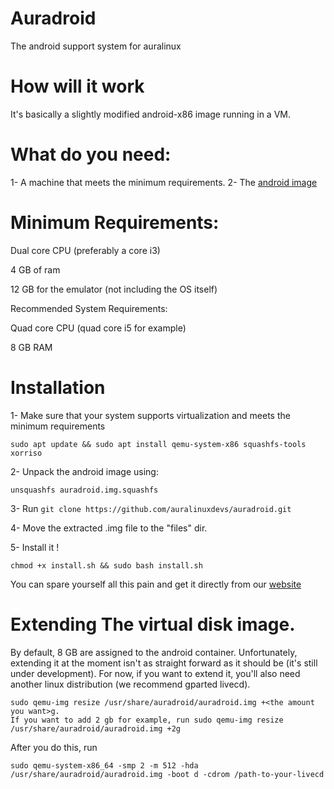 # Auradroid
The android support system for auralinux

# How will it work
It's basically a slightly modified android-x86 image running in a VM.

# What do you need:

1- A machine that meets the minimum requirements.
2- The [android image](https://mega.nz/file/7xVkCLZL#0HyMOTtn5zAwB8DQykJaUBOltUMXS018a84-ppodfGs)

# Minimum Requirements:
Dual core CPU (preferably a core i3)

4 GB of ram

12 GB for the emulator (not including the OS itself)

Recommended System Requirements:

Quad core CPU (quad core i5 for example)

8 GB RAM

# Installation
1- Make sure that your system supports virtualization and meets the minimum requirements
```
sudo apt update && sudo apt install qemu-system-x86 squashfs-tools xorriso
```
2- Unpack the android image using:
 ```
 unsquashfs auradroid.img.squashfs
 ```
3- Run ``` git clone https://github.com/auralinuxdevs/auradroid.git ```

4- Move the extracted .img file to the "files" dir.

5- Install it !

```
chmod +x install.sh && sudo bash install.sh
```

You can spare yourself all this pain and get it directly from our [website](https://www.auralinux.xyz)

# Extending The virtual disk image.

By default, 8 GB are assigned to the android container. Unfortunately, extending it at the moment isn't as straight forward as it should be (it's still under development). For now, if you want to extend it, you'll also need another linux distribution (we recommend gparted livecd).

```
sudo qemu-img resize /usr/share/auradroid/auradroid.img +<the amount you want>g.
If you want to add 2 gb for example, run sudo qemu-img resize /usr/share/auradroid/auradroid.img +2g
```
After you do this, run

```
sudo qemu-system-x86_64 -smp 2 -m 512 -hda /usr/share/auradroid/auradroid.img -boot d -cdrom /path-to-your-livecd 
